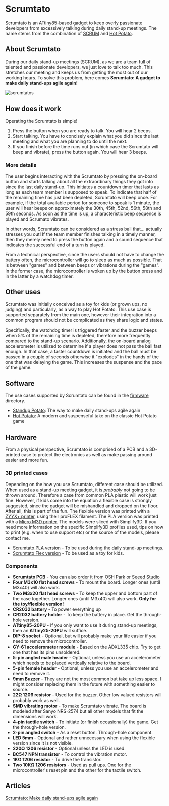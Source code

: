 # Scrumtato
Scrumtato is an ATtiny85-based gadget to keep overly passionate developers from excessively talking during daily stand-up meetings. The name stems from the combination of [SCRUM](https://en.wikipedia.org/wiki/Scrum_(software_development)) and [Hot Potato](https://en.wikipedia.org/wiki/Hot_potato_(game)).

## About Scrumtato
During our daily stand-up meetings (SCRUM), as we are a team full of talented and passionate developers, we just love to talk too much. This stretches our meeting and keeps us from getting the most out of our working hours. To solve this problem, here comes **Scrumtato: A gadget to make daily stand-ups agile again!**

![scrumtatos](https://platis.solutions/blog/wp-content/uploads/2017/06/scrumtato_featured.jpg)

## How does it work
Operating the Scrumtato is simple!
1. Press the button when you are ready to talk. You will hear 2 beeps.
2. Start talking. You have to concisely explain what you did since the last meeting and what you are planning to do until the next.
3. If you finish before the time runs out (in which case the Scrumtato will beep and vibrate), press the button again. You will hear 3 beeps.

### More details
The user begins interacting with the Scrumtato by pressing the on-board button and starts talking about all the extraordinary things they got into since the last daily stand-up. This initiates a countdown timer that lasts as long as each team member is supposed to speak. To indicate that half of the remaining time has just been depleted, Scrumtato will beep once. For example, if the total available period for someone to speak is 1 minute, the user will hear beeps on approximately the 30th, 45th, 52nd, 56th, 58th and 59th seconds. As soon as the time is up, a characteristic beep sequence is played and Scrumato vibrates.

In other words, Scrumtato can be considered as a stress ball that... actually stresses you out! If the team member finishes talking in a timely manner, then they merely need to press the button again and a sound sequence that indicates the successful end of a turn is played.

From a technical perspective, since the users should not have to change the battery often, the microcontroller will go to sleep as much as possible. That is between "games" and between beeps or vibrations during the "games". In the former case, the microcontroller is woken up by the button press and in the latter by a watchdog timer.

## Other uses
Scrumtato was initially conceived as a toy for kids (or grown ups, no judging) and particularly, as a way to play Hot Potato. This use case is supported separately from the main one, however their integration into a common program should not be complicated as they share logic and states.

Specifically, the watchdog timer is triggered faster and the buzzer beeps when 5% of the remaining time is depleted, therefore more frequently compared to the stand-up scenario. Additionally, the on-board analog accelerometer is utilized to determine if a player does not pass the ball fast enough. In that case, a faster countdown is initiated and the ball must be passed in a couple of seconds otherwise it "explodes" in the hands of the one that was delaying the game. This increases the suspense and the pace of the game.

## Software
The use cases supported by Scrumtato can be found in the [firmware](firmware/) directory.

* [Standup Potato](firmware/StandupPotato/): The way to make daily stand-ups agile again
* [Hot Potato](firmware/HotPotato/): A modern and suspenseful take on the classic Hot Potato game

## Hardware
From a physical perspective, Scrumtato is comprised of a PCB and a 3D-printed case to protect the electronics as well as make passing around easier and more fun.

### 3D printed cases
Depending on the how you use Scrumtato, different case should be utilized. When used as a stand-up meeting gadget, it is *probably* not going to be thrown around. Therefore a case from common PLA plastic will work just fine. However, if kids come into the equation a flexible case is strongly suggested, since the gadget will be mishandled and dropped on the floor. After all, this is part of the fun. The flexible version was printed with a [ZYYX+ printer](http://www.zyyx3dprinter.com/), using their proFLEX filament. The PLA version was printed with a [Micro M3D printer](https://printm3d.com/themicro/). The models were sliced with Simplify3D. If you need more information on the specific Simplify3D profiles used, tips on how to print (e.g. when to use support etc) or the source of the models, please contact me.

* [Scrumtato PLA version](physibles/pla) - To be used during the daily stand-up meetings.
* [Scrumtato Flex version](physibles/flex) - To be used as a toy for kids.

### Components
* **[Scrumtato PCB](hardware/)** - You can also [order it from OSH Park](https://oshpark.com/shared_projects/GQ4w7Qkz) or [Seeed Studio](https://www.seeedstudio.com/Scrumtato-Make-daily-stand-ups-agile-again-g-1012504)
* **Four M3x10 flat head screws** - To mount the board. Longer ones (until M3x40) will also work.
* **Two M3x20 flat head screws** - To keep the upper and bottom part of the case together. Longer ones (until M3x40) will also work. **Only for the toy/flexible version!**
* **CR2032 battery** - To power everything up
* **CR2032 battery holder** - To keep the battery in place. Get the through-hole version.
* **ATtiny85-20PU** - If you only want to use it during stand-up meetings, then an **ATtiny25-20PU** will suffice.
* **DIP-8 socket** - Optional, but will probably make your life easier if you need to remove the microcontroller.
* **GY-61 accelerometer module** - Based on the ADXL335 chip. Try to get one that has its pins unsoldered.
* **5-pin angled male header** - Optional, unless you use an accelerometer which needs to be placed vertically relative to the board.
* **5-pin female header** - Optional, unless you use an accelerometer and need to remove it.
* **9mm Buzzer** - They are not the most common but take up less space. I might consider replacing them in the future with something easier to source.
* **22Ω 1206 resistor** - Used for the buzzer. Other low valued resistors will probably work as well.
* **SMD vibrating motor** - To make Scrumtato vibrate. The board is modeled after Sanyo NRS-2574 but all other models that fit the dimensions will work.
* **4-pin tactile switch** - To initiate (or finish occasionally) the game. Get the through-hole version.
* **2-pin angled switch** - As a reset button. Through-hole component.
* **LED 5mm** - Optional and rather unnecessary when using the flexible version since it is not visible.
* **220Ω 1206 resistor** - Optional unless the LED is used.
* **BC547 NPN transistor** - To control the vibration motor.
* **1KΩ 1206 resistor** - To drive the transistor.
* **Two 10KΩ 1206 resistors** - Used as pull ups. One for the microcontroller's reset pin and the other for the tactile switch.

## Articles
[Scrumtato: Make daily stand-ups agile again](https://platis.solutions/blog/2017/06/12/scrumtato-make-daily-stand-ups-agile-again/)
